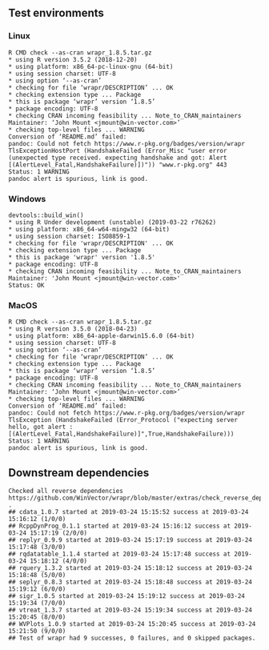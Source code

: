 

## Test environments


### Linux

    R CMD check --as-cran wrapr_1.8.5.tar.gz 
    * using R version 3.5.2 (2018-12-20)
    * using platform: x86_64-pc-linux-gnu (64-bit)
    * using session charset: UTF-8
    * using option ‘--as-cran’
    * checking for file ‘wrapr/DESCRIPTION’ ... OK
    * checking extension type ... Package
    * this is package ‘wrapr’ version ‘1.8.5’
    * package encoding: UTF-8
    * checking CRAN incoming feasibility ... Note_to_CRAN_maintainers
    Maintainer: ‘John Mount <jmount@win-vector.com>’
    * checking top-level files ... WARNING
    Conversion of ‘README.md’ failed:
    pandoc: Could not fetch https://www.r-pkg.org/badges/version/wrapr
    TlsExceptionHostPort (HandshakeFailed (Error_Misc "user error (unexpected type received. expecting handshake and got: Alert [(AlertLevel_Fatal,HandshakeFailure)])")) "www.r-pkg.org" 443
    Status: 1 WARNING
    pandoc alert is spurious, link is good.


### Windows

    devtools::build_win()
    * using R Under development (unstable) (2019-03-22 r76262)
    * using platform: x86_64-w64-mingw32 (64-bit)
    * using session charset: ISO8859-1
    * checking for file 'wrapr/DESCRIPTION' ... OK
    * checking extension type ... Package
    * this is package 'wrapr' version '1.8.5'
    * package encoding: UTF-8
    * checking CRAN incoming feasibility ... Note_to_CRAN_maintainers
    Maintainer: 'John Mount <jmount@win-vector.com>'
    Status: OK

### MacOS

    R CMD check --as-cran wrapr_1.8.5.tar.gz 
    * using R version 3.5.0 (2018-04-23)
    * using platform: x86_64-apple-darwin15.6.0 (64-bit)
    * using session charset: UTF-8
    * using option ‘--as-cran’
    * checking for file ‘wrapr/DESCRIPTION’ ... OK
    * checking extension type ... Package
    * this is package ‘wrapr’ version ‘1.8.5’
    * package encoding: UTF-8
    * checking CRAN incoming feasibility ... Note_to_CRAN_maintainers
    Maintainer: ‘John Mount <jmount@win-vector.com>’
    * checking top-level files ... WARNING
    Conversion of ‘README.md’ failed:
    pandoc: Could not fetch https://www.r-pkg.org/badges/version/wrapr
    TlsException (HandshakeFailed (Error_Protocol ("expecting server hello, got alert : [(AlertLevel_Fatal,HandshakeFailure)]",True,HandshakeFailure)))
    Status: 1 WARNING
    pandoc alert is spurious, link is good.

## Downstream dependencies

    Checked all reverse dependencies https://github.com/WinVector/wrapr/blob/master/extras/check_reverse_dependencies.md .
    ## cdata_1.0.7 started at 2019-03-24 15:15:52 success at 2019-03-24 15:16:12 (1/0/0) 
    ## RcppDynProg_0.1.1 started at 2019-03-24 15:16:12 success at 2019-03-24 15:17:19 (2/0/0) 
    ## replyr_0.9.9 started at 2019-03-24 15:17:19 success at 2019-03-24 15:17:48 (3/0/0) 
    ## rqdatatable_1.1.4 started at 2019-03-24 15:17:48 success at 2019-03-24 15:18:12 (4/0/0) 
    ## rquery_1.3.2 started at 2019-03-24 15:18:12 success at 2019-03-24 15:18:48 (5/0/0) 
    ## seplyr_0.8.3 started at 2019-03-24 15:18:48 success at 2019-03-24 15:19:12 (6/0/0) 
    ## sigr_1.0.5 started at 2019-03-24 15:19:12 success at 2019-03-24 15:19:34 (7/0/0) 
    ## vtreat_1.3.7 started at 2019-03-24 15:19:34 success at 2019-03-24 15:20:45 (8/0/0) 
    ## WVPlots_1.0.9 started at 2019-03-24 15:20:45 success at 2019-03-24 15:21:50 (9/0/0)
    ## Test of wrapr had 9 successes, 0 failures, and 0 skipped packages. 

